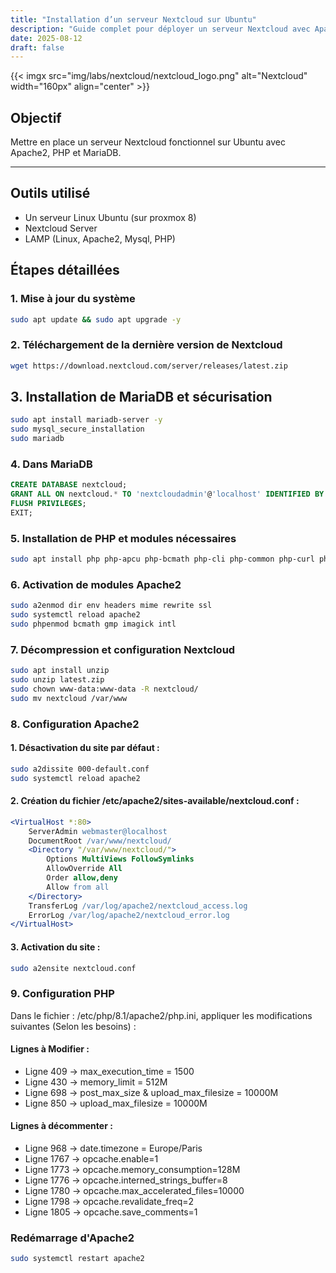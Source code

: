 ```yaml
---
title: "Installation d’un serveur Nextcloud sur Ubuntu"
description: "Guide complet pour déployer un serveur Nextcloud avec Apache, PHP et MariaDB sur Ubuntu."
date: 2025-08-12
draft: false
---
```

{{< imgx src="img/labs/nextcloud/nextcloud_logo.png" alt="Nextcloud" width="160px" align="center" >}}
## Objectif
Mettre en place un serveur Nextcloud fonctionnel sur Ubuntu avec Apache2, PHP et MariaDB.

---
## Outils utilisé
- Un serveur Linux Ubuntu (sur proxmox 8)
- Nextcloud Server 
- LAMP (Linux, Apache2, Mysql, PHP)

## Étapes détaillées

### 1. Mise à jour du système 
```bash
sudo apt update && sudo apt upgrade -y
```
### 2. Téléchargement de la dernière version de Nextcloud
```bash
wget https://download.nextcloud.com/server/releases/latest.zip
```
## 3. Installation de MariaDB et sécurisation
```bash
sudo apt install mariadb-server -y
sudo mysql_secure_installation
sudo mariadb
```
### 4. Dans MariaDB 
```sql
CREATE DATABASE nextcloud;
GRANT ALL ON nextcloud.* TO 'nextcloudadmin'@'localhost' IDENTIFIED BY 'STRONG_PASSWD!';
FLUSH PRIVILEGES;
EXIT;
```
### 5. Installation de PHP et modules nécessaires
```bash 
sudo apt install php php-apcu php-bcmath php-cli php-common php-curl php-gd php-gmp php-imagick php-intl php-mbstring php-mysql php-zip php-xml -y
```
### 6. Activation de modules Apache2
```bash 
sudo a2enmod dir env headers mime rewrite ssl
sudo systemctl reload apache2
sudo phpenmod bcmath gmp imagick intl
```
### 7. Décompression et configuration Nextcloud
```bash
sudo apt install unzip
sudo unzip latest.zip
sudo chown www-data:www-data -R nextcloud/
sudo mv nextcloud /var/www
```
### 8. Configuration Apache2
#### 1. Désactivation du site par défaut :
```bash
sudo a2dissite 000-default.conf
sudo systemctl reload apache2
```
#### 2. Création du fichier /etc/apache2/sites-available/nextcloud.conf :
```apache
<VirtualHost *:80>
    ServerAdmin webmaster@localhost
    DocumentRoot /var/www/nextcloud/
    <Directory "/var/www/nextcloud/">
        Options MultiViews FollowSymlinks
        AllowOverride All
        Order allow,deny
        Allow from all
    </Directory>
    TransferLog /var/log/apache2/nextcloud_access.log
    ErrorLog /var/log/apache2/nextcloud_error.log
</VirtualHost>
```
#### 3. Activation du site :
```bash 
sudo a2ensite nextcloud.conf
```
### 9. Configuration PHP
Dans le fichier : /etc/php/8.1/apache2/php.ini, appliquer les modifications suivantes (Selon les besoins) :
#### Lignes à Modifier : 
-	Ligne 409  → max_execution_time = 1500
-	Ligne 430  → memory_limit = 512M
-	Ligne 698  → post_max_size & upload_max_filesize = 10000M
-	Ligne 850  → upload_max_filesize = 10000M
#### Lignes à décommenter : 
-   Ligne 968  → date.timezone = Europe/Paris 
-   Ligne 1767 → opcache.enable=1
-   Ligne 1773 → opcache.memory_consumption=128M 
-   Ligne 1776 → opcache.interned_strings_buffer=8
-   Ligne 1780 → opcache.max_accelerated_files=10000
-   Ligne 1798 → opcache.revalidate_freq=2
-   Ligne 1805 → opcache.save_comments=1

### Redémarrage d'Apache2
```bash
sudo systemctl restart apache2
```